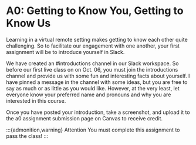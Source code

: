 A0: Getting to Know You, Getting to Know Us
============================

Learning in a virtual remote setting makes getting to know each other quite challenging. So to facilitate our engagement with one another, your first assignment will be to introduce yourself in Slack. 

We have created an #introductions channel in our Slack workspace. So before our first live class on on Oct. 06, you must join the introductions channel and provide us with some fun and interesting facts about yourself. I have pinned a message in the channel with some ideas, but you are free to say as much or as little as you would like. However, at the very least, let everyone know your preferred name and pronouns and why you are interested in this course.

Once you have posted your introduction, take a screenshot, and upload it to the a0 assignment submission page on Canvas to receive credit.

:::{admonition,warning} Attention
You must complete this assignment to pass the class!
:::
